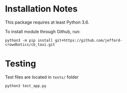 # Installation Notes

This package requires at least Python 3.6.

To install module through Github, run:

```
python3 -m pip install git+https://github.com/jefford-crowdbotics/cb_taxi.git
```

# Testing

Test files are located in `tests/` folder
```
python3 test_app.py
```

